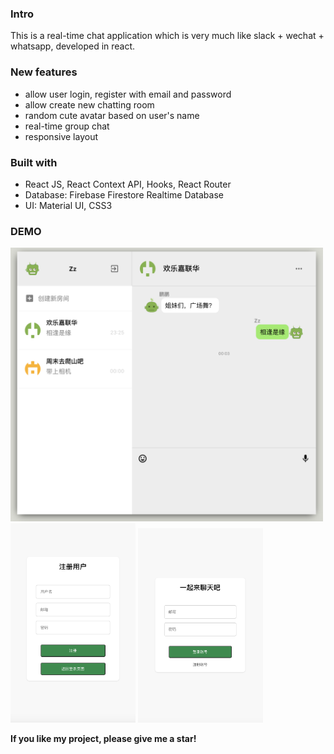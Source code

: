 ### Intro

This is a real-time chat application which is very much like slack + wechat + whatsapp, developed in react.

### New features
- allow user login, register with email and password
- allow create new chatting room 
- random cute avatar based on user's name
- real-time group chat 
- responsive layout

### Built with

- React JS, React Context API, Hooks, React Router
- Database: Firebase Firestore Realtime Database
- UI:  Material UI, CSS3

### DEMO
<img src="assets/1.png" width="500">

<img src="assets/2.png" width="200">

<img src="assets/3.png" width="200">




**If you like my project, please give me a star!**